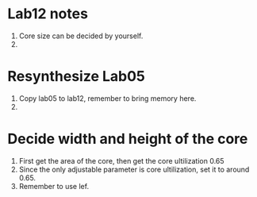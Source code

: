 # Lab12 notes
1. Core size can be decided by yourself.
2.



# Resynthesize Lab05
1. Copy lab05 to lab12, remember to bring memory here.
2.



# Decide width and height of the core
1. First get the area of the core, then get the core ultilization 0.65
2. Since the only adjustable parameter is core ultilization, set it to around 0.65.
3. Remember to use lef.